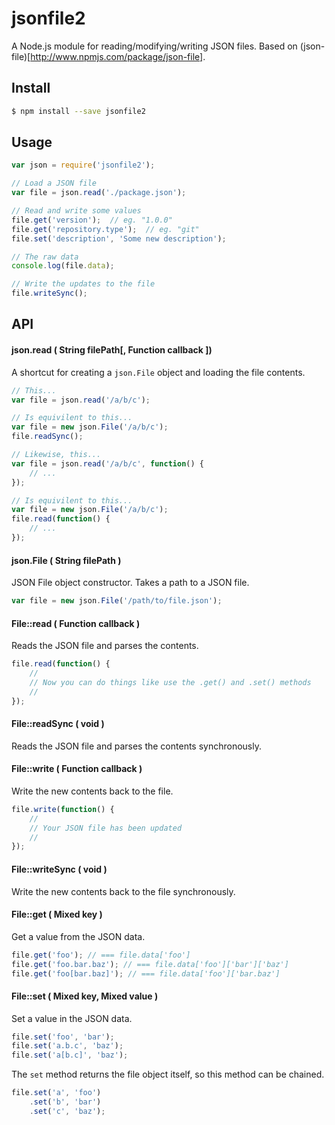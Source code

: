 # jsonfile2

A Node.js module for reading/modifying/writing JSON files. Based on (json-file)[http://www.npmjs.com/package/json-file].

## Install

```bash
$ npm install --save jsonfile2
```

## Usage

```javascript
var json = require('jsonfile2');

// Load a JSON file
var file = json.read('./package.json');

// Read and write some values
file.get('version');  // eg. "1.0.0"
file.get('repository.type');  // eg. "git"
file.set('description', 'Some new description');

// The raw data
console.log(file.data);

// Write the updates to the file
file.writeSync();
```

## API

#### json.read ( String filePath[, Function callback ])

A shortcut for creating a `json.File` object and loading the file contents.

```javascript
// This...
var file = json.read('/a/b/c');

// Is equivilent to this...
var file = new json.File('/a/b/c');
file.readSync();

// Likewise, this...
var file = json.read('/a/b/c', function() {
	// ...
});

// Is equivilent to this...
var file = new json.File('/a/b/c');
file.read(function() {
	// ...
});
```
#### json.File ( String filePath )

JSON File object constructor. Takes a path to a JSON file.

```javascript
var file = new json.File('/path/to/file.json');
```

#### File::read ( Function callback )

Reads the JSON file and parses the contents.

```javascript
file.read(function() {
	//
	// Now you can do things like use the .get() and .set() methods
	//
});
```
#### File::readSync ( void )

Reads the JSON file and parses the contents synchronously.

#### File::write ( Function callback )

Write the new contents back to the file.

```javascript
file.write(function() {
	//
	// Your JSON file has been updated
	//
});
```

#### File::writeSync ( void )

Write the new contents back to the file synchronously.

#### File::get ( Mixed key )

Get a value from the JSON data.

```javascript
file.get('foo'); // === file.data['foo']
file.get('foo.bar.baz'); // === file.data['foo']['bar']['baz']
file.get('foo[bar.baz]'); // === file.data['foo']['bar.baz']
```

#### File::set ( Mixed key, Mixed value )

Set a value in the JSON data.

```javascript
file.set('foo', 'bar');
file.set('a.b.c', 'baz');
file.set('a[b.c]', 'baz');
```

The `set` method returns the file object itself, so this method can be chained.

```javascript
file.set('a', 'foo')
    .set('b', 'bar')
    .set('c', 'baz');
```
